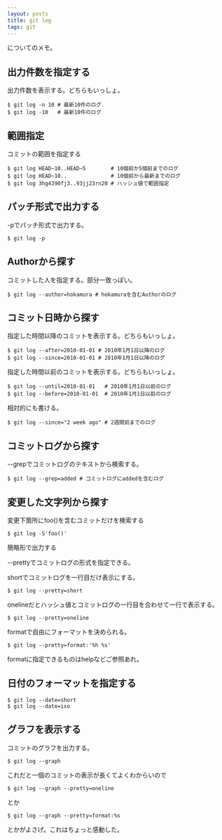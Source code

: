 ```yaml
---
layout: posts
title: git log
tags: git
---
```


についてのメモ。

出力件数を指定する
----------------------------

出力件数を表示する。どちらもいっしょ。

    $ git log -n 10 # 最新10件のログ
    $ git log -10   # 最新10件のログ

範囲指定
----------------------------

コミットの範囲を指定する

    $ git log HEAD~10..HEAD~5        # 10個前か5個前までのログ
    $ git log HEAD~10..              # 10個前から最新までのログ
    $ git log 3hg4390fj3..93jj23rn20 # ハッシュ値で範囲指定

パッチ形式で出力する
----------------------------

-pでパッチ形式で出力する。

    $ git log -p

Authorから探す
----------------------------

コミットした人を指定する。部分一致っぽい。

    $ git log --author=hokamura # hokamuraを含むAuthorのログ

コミット日時から探す
----------------------------

指定した時間以降のコミットを表示する。どちらもいっしょ。

    $ git log --after=2010-01-01 # 2010年1月1日以降のログ
    $ git log --since=2010-01-01 # 2010年1月1日以降のログ

指定した時間以前のコミットを表示する。どちらもいっしょ。

    $ git log --until=2010-01-01   # 2010年1月1日以前のログ
    $ git log --before=2010-01-01  # 2010年1月1日以前のログ

相対的にも書ける。

    $ git log --since="2 week ago" # 2週間前までのログ

コミットログから探す
----------------------------

--grepでコミットログのテキストから検索する。

    $ git log --grep=added # コミットログにaddedを含むログ

変更した文字列から探す
----------------------------

変更下箇所にfoo()を含むコミットだけを検索する

    $ git log -S'foo()'

簡略形で出力する

--prettyでコミットログの形式を指定できる。

shortでコミットログを一行目だけ表示にする。

    $ git log --pretty=short

onelineだとハッシュ値とコミットログの一行目を合わせて一行で表示する。

    $ git log --pretty=oneline

formatで自由にフォーマットを決められる。

    $ git log --pretty=format:'%h %s'

formatに指定できるものはhelpなどご参照あれ。

日付のフォーマットを指定する
----------------------------

    $ git log --date=short
    $ git log --date=iso

グラフを表示する
----------------------------

コミットのグラフを出力する。

    $ git log --graph

これだと一個のコミットの表示が長くてよくわからいので

    $ git log --graph --pretty=oneline

とか

    $ git log --graph --pretty=format:%s

とかがよさげ。これはちょっと感動した。

